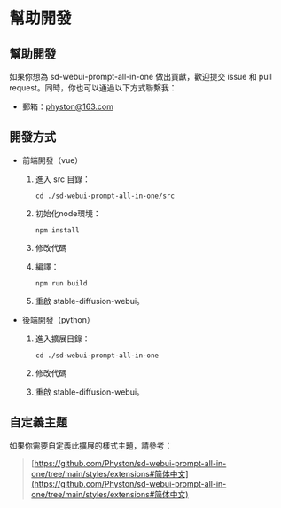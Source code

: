 # 幫助開發

## 幫助開發

如果你想為 sd-webui-prompt-all-in-one 做出貢獻，歡迎提交 issue 和 pull request。同時，你也可以通過以下方式聯繫我：

- 郵箱：physton@163.com

## 開發方式

- 前端開發（vue）

    1. 進入 src 目錄：

       `cd ./sd-webui-prompt-all-in-one/src`

    2. 初始化node環境：

       `npm install`

    3. 修改代碼

    4. 編譯：

       `npm run build`

    5. 重啟 stable-diffusion-webui。

- 後端開發（python）

    1. 進入擴展目錄：

       `cd ./sd-webui-prompt-all-in-one`

    2. 修改代碼

    3. 重啟 stable-diffusion-webui。

## 自定義主題

如果你需要自定義此擴展的樣式主題，請參考：

> [https://github.com/Physton/sd-webui-prompt-all-in-one/tree/main/styles/extensions#简体中文](https://github.com/Physton/sd-webui-prompt-all-in-one/tree/main/styles/extensions#简体中文)